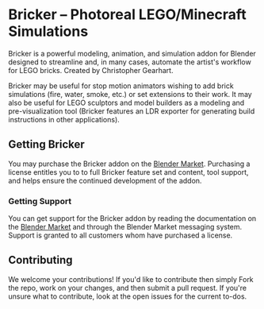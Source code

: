 # Bricker – Photoreal LEGO/Minecraft Simulations

Bricker is a powerful modeling, animation, and simulation addon for Blender designed to streamline and, in many cases, automate the artist's workflow for LEGO bricks. Created by Christopher Gearhart.

Bricker may be useful for stop motion animators wishing to add brick simulations (fire, water, smoke, etc.) or set extensions to their work. It may also be useful for LEGO sculptors and model builders as a modeling and pre-visualization tool (Bricker features an LDR exporter for generating build instructions in other applications).

## Getting Bricker

You may purchase the Bricker addon on the [Blender Market](https://www.blendermarket.com/products/bricker). Purchasing a license entitles you to to full Bricker feature set and content, tool support, and helps ensure the continued development of the addon.

### Getting Support

You can get support for the Bricker addon by reading the documentation on the [Blender Market](https://www.blendermarket.com/products/bricker) and through the Blender Market messaging system. Support is granted to all customers whom have purchased a license.

## Contributing

We welcome your contributions! If you'd like to contribute then simply Fork the repo, work on your changes, and then submit a pull request. If you're unsure what to contribute, look at the open issues for the current to-dos.

